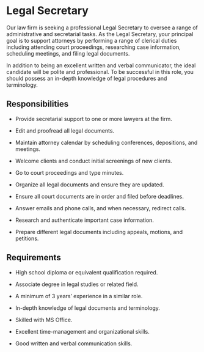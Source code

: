 # Legal Secretary

Our law firm is seeking a professional Legal Secretary to oversee a range of administrative and secretarial tasks. As the Legal Secretary, your principal goal is to support attorneys by performing a range of clerical duties including attending court proceedings, researching case information, scheduling meetings, and filing legal documents.

In addition to being an excellent written and verbal communicator, the ideal candidate will be polite and professional. To be successful in this role, you should possess an in-depth knowledge of legal procedures and terminology.

## Responsibilities

* Provide secretarial support to one or more lawyers at the firm.

* Edit and proofread all legal documents.

* Maintain attorney calendar by scheduling conferences, depositions, and meetings.

* Welcome clients and conduct initial screenings of new clients.

* Go to court proceedings and type minutes.

* Organize all legal documents and ensure they are updated.

* Ensure all court documents are in order and filed before deadlines.

* Answer emails and phone calls, and when necessary, redirect calls.

* Research and authenticate important case information.

* Prepare different legal documents including appeals, motions, and petitions.

## Requirements

* High school diploma or equivalent qualification required.

* Associate degree in legal studies or related field.

* A minimum of 3 years’ experience in a similar role.

* In-depth knowledge of legal documents and terminology.

* Skilled with MS Office.

* Excellent time-management and organizational skills.

* Good written and verbal communication skills.

